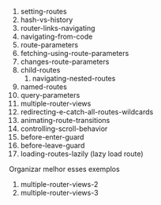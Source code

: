 1. setting-routes
1. hash-vs-history
1. router-links-navigating
1. navigating-from-code
1. route-parameters
1. fetching-using-route-parameters
1. changes-route-parameters
1. child-routes
      1. navigating-nested-routes
1. named-routes
1. query-parameters
1. multiple-router-views
1. redirecting-e-catch-all-routes-wildcards
1. animating-route-transitions
1. controlling-scroll-behavior
1. before-enter-guard
1. before-leave-guard
1. loading-routes-lazily (lazy load route)



Organizar melhor esses exemplos
1. multiple-router-views-2
1. multiple-router-views-3
